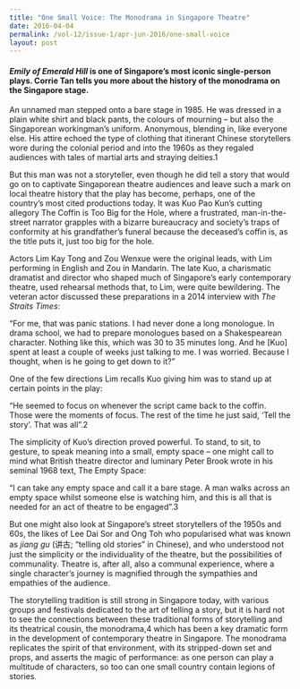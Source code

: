 ```yaml
---
title: "One Small Voice: The Monodrama in Singapore Theatre"
date: 2016-04-04
permalink: /vol-12/issue-1/apr-jun-2016/one-small-voice
layout: post
---
```

#### *Emily of Emerald Hill* is one of Singapore’s most iconic single-person plays. **Corrie Tan** tells you more about the history of the monodrama on the Singapore stage.

An unnamed man stepped onto a bare stage in 1985. He was dressed in a plain white shirt and black pants, the colours of mourning – but also the Singaporean workingman’s uniform. Anonymous, blending in, like everyone else. His attire echoed the type of clothing that itinerant Chinese storytellers wore during the colonial period and into the 1960s as they regaled audiences with tales of martial arts and straying deities.1

But this man was not a storyteller, even though he did tell a story that would go on to captivate Singaporean theatre audiences and leave such a mark on local theatre history that the play has become, perhaps, one of the country’s most cited productions today. It was Kuo Pao Kun’s cutting allegory The Coffin is Too Big for the Hole, where a frustrated, man-in-the-street narrator grapples with a bizarre bureaucracy and society’s traps of conformity at his grandfather’s funeral because the deceased’s coffin is, as the title puts it, just too big for the hole.

Actors Lim Kay Tong and Zou Wenxue were the original leads, with Lim performing in English and Zou in Mandarin. The late Kuo, a charismatic dramatist and director who shaped much of Singapore’s early contemporary theatre, used rehearsal methods that, to Lim, were quite bewildering. The veteran actor discussed these preparations in a 2014 interview with *The Straits Times*:

“For me, that was panic stations. I had never done a long monologue. In drama school, we had to prepare monologues based on a Shakespearean character. Nothing like this, which was 30 to 35 minutes long. And he [Kuo] spent at least a couple of weeks just talking to me. I was worried. Because I thought, when is he going to get down to it?”

One of the few directions Lim recalls Kuo giving him was to stand up at certain points in the play:

“He seemed to focus on whenever the script came back to the coffin. Those were the moments of focus. The rest of the time he just said, ‘Tell the story’. That was all”.2

The simplicity of Kuo’s direction proved powerful. To stand, to sit, to gesture, to speak meaning into a small, empty space – one might call to mind what British theatre director and luminary Peter Brook wrote in his seminal 1968 text, The Empty Space:

“I can take any empty space and call it a bare stage. A man walks across an empty space whilst someone else is watching him, and this is all that is needed for an act of theatre to be engaged”.3

But one might also look at Singapore’s street storytellers of the 1950s and 60s, the likes of Lee Dai Sor and Ong Toh who popularised what was known as *jiang gu* (讲古; “telling old stories” in Chinese), and who understood not just the simplicity or the individuality of the theatre, but the possibilities of communality. Theatre is, after all, also a communal experience, where a single character’s journey is magnified through the sympathies and empathies of the audience.

The storytelling tradition is still strong in Singapore today, with various groups and festivals dedicated to the art of telling a story, but it is hard not to see the connections between these traditional forms of storytelling and its theatrical cousin, the monodrama,4 which has been a key dramatic form in the development of contemporary theatre in Singapore. The monodrama replicates the spirit of that environment, with its stripped-down set and props, and asserts the magic of performance: as one person can play a multitude of characters, so too can one small country contain legions of stories.